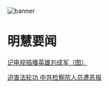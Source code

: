 ![banner](https://cloud.githubusercontent.com/assets/26177494/23587522/3e7eb5ea-017c-11e7-9d75-30643c62ba2a.jpg)

# 明慧要闻

[记电视插播英雄刘成军（图）](docs/liu.md)

[迫害法轮功 中共检察院人员遭恶报](docs/ebao.md)
